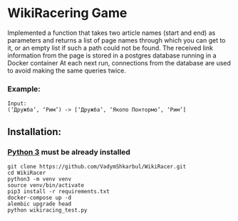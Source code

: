 # WikiRacering Game
Іmplemented a function that takes two article names (start and end) as parameters and returns a list of page names through which you can get to it, or an empty list if such a path could not be found.
The received link information from the page is stored in a postgres database running in a Docker container
At each next run, connections from the database are used to avoid making the same queries twice.
### Example:
```shell
Input:
(‘Дружба’, ‘Рим’) -> [‘Дружба’, ‘Якопо Понтормо’, ‘Рим’]
```
## Installation:
### [Python 3](https://www.python.org/downloads/) must be already installed
```shell
git clone https://github.com/VadymShkarbul/WikiRacer.git
cd WikiRacer
python3 -m venv venv
source venv/bin/activate
pip3 install -r requirements.txt
docker-compose up -d
alembic upgrade head
python wikiracing_test.py
```
